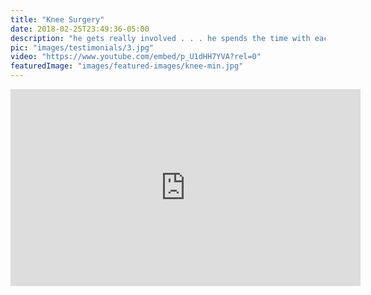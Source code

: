 ```yaml
---
title: "Knee Surgery"
date: 2018-02-25T23:49:36-05:00
description: "he gets really involved . . . he spends the time with each patient. . ."
pic: "images/testimonials/3.jpg"
video: "https://www.youtube.com/embed/p_U1dHH7YVA?rel=0"
featuredImage: "images/featured-images/knee-min.jpg"
---
```


<iframe width="560" height="315" src="https://www.youtube.com/embed/p_U1dHH7YVA?rel=0" frameborder="0" allow="autoplay; encrypted-media" allowfullscreen></iframe>
